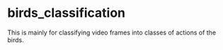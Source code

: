 # birds_classification
This is mainly for classifying video frames into classes of actions of the birds.
